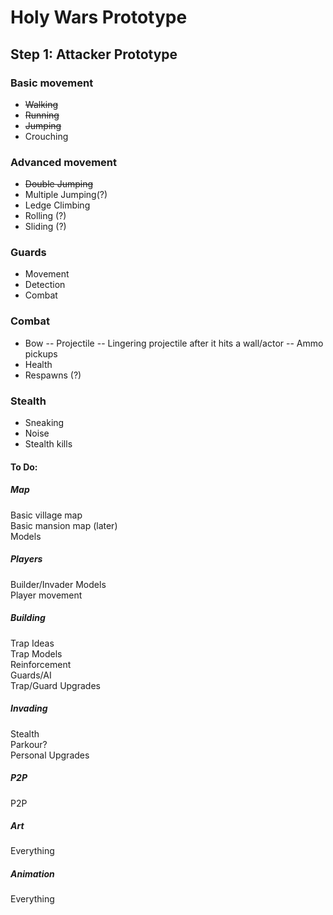 # Holy Wars Prototype
## Step 1: Attacker Prototype
### Basic movement
 - ~~Walking~~
 - ~~Running~~
 - ~~Jumping~~
 - Crouching

### Advanced movement
 - ~~Double Jumping~~
 - Multiple Jumping(?)
 - Ledge Climbing
 - Rolling (?)
 - Sliding (?)

### Guards
 - Movement
 - Detection
 - Combat

### Combat
 - Bow
 -- Projectile
 -- Lingering projectile after it hits a wall/actor
 -- Ammo pickups
 - Health
 - Respawns (?)

### Stealth
 - Sneaking
 - Noise
 - Stealth kills


#### To Do:
##### Map
Basic village map  
Basic mansion map (later)  
Models


##### Players
Builder/Invader Models  
Player movement


##### Building
Trap Ideas  
Trap Models  
Reinforcement  
Guards/AI  
Trap/Guard Upgrades


##### Invading
Stealth  
Parkour?  
Personal Upgrades

##### P2P
P2P

##### Art
Everything

##### Animation
Everything
